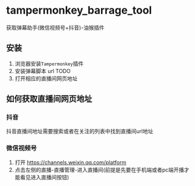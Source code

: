 # tampermonkey_barrage_tool

获取弹幕助手(微信视频号+抖音)-油猴插件

## 安装

1. 浏览器安装`Tampermonkey`插件
2. 安装弹幕脚本 url TODO
3. 打开相应的直播间网页地址

## 如何获取直播间网页地址

### 抖音

抖音直播间地址需要搜索或者在关注的列表中找到直播间url地址

### 微信视频号

1. 打开 <https://channels.weixin.qq.com/platform>
2. 点击左侧的直播-直播管理-进入直播间(前提是先要在手机端或者pc端开播才能看见进入直播间按钮)
